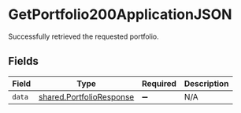 # GetPortfolio200ApplicationJSON

Successfully retrieved the requested portfolio.


## Fields

| Field                                                                | Type                                                                 | Required                                                             | Description                                                          |
| -------------------------------------------------------------------- | -------------------------------------------------------------------- | -------------------------------------------------------------------- | -------------------------------------------------------------------- |
| `data`                                                               | [shared.PortfolioResponse](../../models/shared/portfolioresponse.md) | :heavy_minus_sign:                                                   | N/A                                                                  |